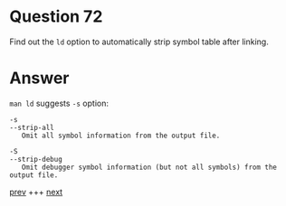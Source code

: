 
# Question 72


Find out the `ld` option to automatically strip symbol table after linking.


# Answer




`man ld` suggests `-s` option:

```
-s
--strip-all
   Omit all symbol information from the output file.

-S
--strip-debug
   Omit debugger symbol information (but not all symbols) from the output file.

```



[prev](071.md) +++ [next](073.md)
